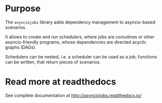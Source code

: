 # Purpose

The `asynciojobs` library adds dependency management to asyncio-based scenarios.

It allows to create and run schedulers, where jobs are coroutines or other
asyncio-friendly programs, whose dependencies are directed acyclic graphs
(DAGs).

Schedulers can be nested, i.e. a scheduler can be used as a job;
functions can be written, that return pieces of scenarios.

# Read more at readthedocs

See complete documentation at http://asynciojobs.readthedocs.io/
